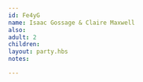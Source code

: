 ```yaml
---
id: Fe4yG
name: Isaac Gossage & Claire Maxwell
also:
adult: 2
children:
layout: party.hbs
notes:

---
```

